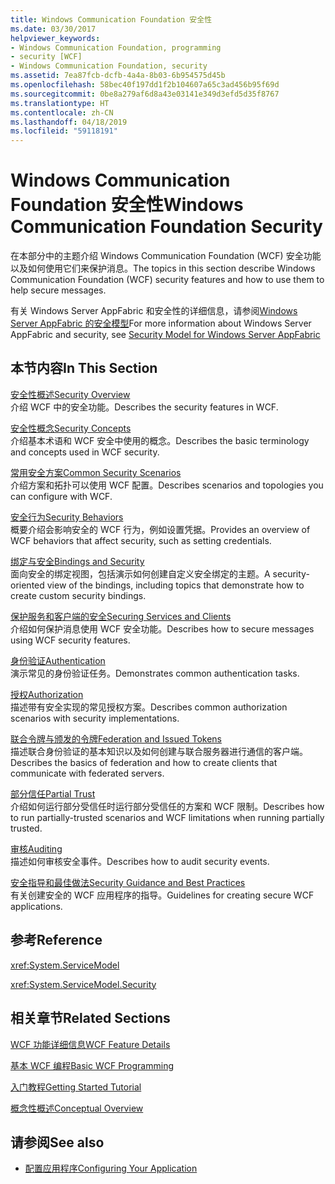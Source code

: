 ```yaml
---
title: Windows Communication Foundation 安全性
ms.date: 03/30/2017
helpviewer_keywords:
- Windows Communication Foundation, programming
- security [WCF]
- Windows Communication Foundation, security
ms.assetid: 7ea87fcb-dcfb-4a4a-8b03-6b954575d45b
ms.openlocfilehash: 58bec40f197dd1f2b104607a65c3ad456b95f69d
ms.sourcegitcommit: 0be8a279af6d8a43e03141e349d3efd5d35f8767
ms.translationtype: HT
ms.contentlocale: zh-CN
ms.lasthandoff: 04/18/2019
ms.locfileid: "59118191"
---
```

# <a name="windows-communication-foundation-security"></a><span data-ttu-id="0fc50-102">Windows Communication Foundation 安全性</span><span class="sxs-lookup"><span data-stu-id="0fc50-102">Windows Communication Foundation Security</span></span>
<span data-ttu-id="0fc50-103">在本部分中的主题介绍 Windows Communication Foundation (WCF) 安全功能以及如何使用它们来保护消息。</span><span class="sxs-lookup"><span data-stu-id="0fc50-103">The topics in this section describe Windows Communication Foundation (WCF) security features and how to use them to help secure messages.</span></span>  
  
 <span data-ttu-id="0fc50-104">有关 Windows Server AppFabric 和安全性的详细信息，请参阅[Windows Server AppFabric 的安全模型](https://go.microsoft.com/fwlink/?LinkID=201279&clcid=0x409)</span><span class="sxs-lookup"><span data-stu-id="0fc50-104">For more information about Windows Server AppFabric and security, see [Security Model for Windows Server AppFabric](https://go.microsoft.com/fwlink/?LinkID=201279&clcid=0x409)</span></span>  
  
## <a name="in-this-section"></a><span data-ttu-id="0fc50-105">本节内容</span><span class="sxs-lookup"><span data-stu-id="0fc50-105">In This Section</span></span>  
 [<span data-ttu-id="0fc50-106">安全性概述</span><span class="sxs-lookup"><span data-stu-id="0fc50-106">Security Overview</span></span>](../../../../docs/framework/wcf/feature-details/security-overview.md)  
 <span data-ttu-id="0fc50-107">介绍 WCF 中的安全功能。</span><span class="sxs-lookup"><span data-stu-id="0fc50-107">Describes the security features in WCF.</span></span>  
  
 [<span data-ttu-id="0fc50-108">安全性概念</span><span class="sxs-lookup"><span data-stu-id="0fc50-108">Security Concepts</span></span>](../../../../docs/framework/wcf/feature-details/security-concepts.md)  
 <span data-ttu-id="0fc50-109">介绍基本术语和 WCF 安全中使用的概念。</span><span class="sxs-lookup"><span data-stu-id="0fc50-109">Describes the basic terminology and concepts used in WCF security.</span></span>  
  
 [<span data-ttu-id="0fc50-110">常用安全方案</span><span class="sxs-lookup"><span data-stu-id="0fc50-110">Common Security Scenarios</span></span>](../../../../docs/framework/wcf/feature-details/common-security-scenarios.md)  
 <span data-ttu-id="0fc50-111">介绍方案和拓扑可以使用 WCF 配置。</span><span class="sxs-lookup"><span data-stu-id="0fc50-111">Describes scenarios and topologies you can configure with WCF.</span></span>  
  
 [<span data-ttu-id="0fc50-112">安全行为</span><span class="sxs-lookup"><span data-stu-id="0fc50-112">Security Behaviors</span></span>](../../../../docs/framework/wcf/feature-details/security-behaviors-in-wcf.md)  
 <span data-ttu-id="0fc50-113">概要介绍会影响安全的 WCF 行为，例如设置凭据。</span><span class="sxs-lookup"><span data-stu-id="0fc50-113">Provides an overview of WCF behaviors that affect security, such as setting credentials.</span></span>  
  
 [<span data-ttu-id="0fc50-114">绑定与安全</span><span class="sxs-lookup"><span data-stu-id="0fc50-114">Bindings and Security</span></span>](../../../../docs/framework/wcf/feature-details/bindings-and-security.md)  
 <span data-ttu-id="0fc50-115">面向安全的绑定视图，包括演示如何创建自定义安全绑定的主题。</span><span class="sxs-lookup"><span data-stu-id="0fc50-115">A security-oriented view of the bindings, including topics that demonstrate how to create custom security bindings.</span></span>  
  
 [<span data-ttu-id="0fc50-116">保护服务和客户端的安全</span><span class="sxs-lookup"><span data-stu-id="0fc50-116">Securing Services and Clients</span></span>](../../../../docs/framework/wcf/feature-details/securing-services-and-clients.md)  
 <span data-ttu-id="0fc50-117">介绍如何保护消息使用 WCF 安全功能。</span><span class="sxs-lookup"><span data-stu-id="0fc50-117">Describes how to secure messages using WCF security features.</span></span>  
  
 [<span data-ttu-id="0fc50-118">身份验证</span><span class="sxs-lookup"><span data-stu-id="0fc50-118">Authentication</span></span>](../../../../docs/framework/wcf/feature-details/authentication-in-wcf.md)  
 <span data-ttu-id="0fc50-119">演示常见的身份验证任务。</span><span class="sxs-lookup"><span data-stu-id="0fc50-119">Demonstrates common authentication tasks.</span></span>  
  
 [<span data-ttu-id="0fc50-120">授权</span><span class="sxs-lookup"><span data-stu-id="0fc50-120">Authorization</span></span>](../../../../docs/framework/wcf/feature-details/authorization-in-wcf.md)  
 <span data-ttu-id="0fc50-121">描述带有安全实现的常见授权方案。</span><span class="sxs-lookup"><span data-stu-id="0fc50-121">Describes common authorization scenarios with security implementations.</span></span>  
  
 [<span data-ttu-id="0fc50-122">联合令牌与颁发的令牌</span><span class="sxs-lookup"><span data-stu-id="0fc50-122">Federation and Issued Tokens</span></span>](../../../../docs/framework/wcf/feature-details/federation-and-issued-tokens.md)  
 <span data-ttu-id="0fc50-123">描述联合身份验证的基本知识以及如何创建与联合服务器进行通信的客户端。</span><span class="sxs-lookup"><span data-stu-id="0fc50-123">Describes the basics of federation and how to create clients that communicate with federated servers.</span></span>  
  
 [<span data-ttu-id="0fc50-124">部分信任</span><span class="sxs-lookup"><span data-stu-id="0fc50-124">Partial Trust</span></span>](../../../../docs/framework/wcf/feature-details/partial-trust.md)  
 <span data-ttu-id="0fc50-125">介绍如何运行部分受信任时运行部分受信任的方案和 WCF 限制。</span><span class="sxs-lookup"><span data-stu-id="0fc50-125">Describes how to run partially-trusted scenarios and WCF limitations when running partially trusted.</span></span>  
  
 [<span data-ttu-id="0fc50-126">审核</span><span class="sxs-lookup"><span data-stu-id="0fc50-126">Auditing</span></span>](../../../../docs/framework/wcf/feature-details/auditing-security-events.md)  
 <span data-ttu-id="0fc50-127">描述如何审核安全事件。</span><span class="sxs-lookup"><span data-stu-id="0fc50-127">Describes how to audit security events.</span></span>  
  
 [<span data-ttu-id="0fc50-128">安全指导和最佳做法</span><span class="sxs-lookup"><span data-stu-id="0fc50-128">Security Guidance and Best Practices</span></span>](../../../../docs/framework/wcf/feature-details/security-guidance-and-best-practices.md)  
 <span data-ttu-id="0fc50-129">有关创建安全的 WCF 应用程序的指导。</span><span class="sxs-lookup"><span data-stu-id="0fc50-129">Guidelines for creating secure WCF applications.</span></span>  
  
## <a name="reference"></a><span data-ttu-id="0fc50-130">参考</span><span class="sxs-lookup"><span data-stu-id="0fc50-130">Reference</span></span>  
 <xref:System.ServiceModel>  
  
 <xref:System.ServiceModel.Security>  
  
## <a name="related-sections"></a><span data-ttu-id="0fc50-131">相关章节</span><span class="sxs-lookup"><span data-stu-id="0fc50-131">Related Sections</span></span>  
 [<span data-ttu-id="0fc50-132">WCF 功能详细信息</span><span class="sxs-lookup"><span data-stu-id="0fc50-132">WCF Feature Details</span></span>](../../../../docs/framework/wcf/feature-details/index.md)  
  
 [<span data-ttu-id="0fc50-133">基本 WCF 编程</span><span class="sxs-lookup"><span data-stu-id="0fc50-133">Basic WCF Programming</span></span>](../../../../docs/framework/wcf/basic-wcf-programming.md)  
  
 [<span data-ttu-id="0fc50-134">入门教程</span><span class="sxs-lookup"><span data-stu-id="0fc50-134">Getting Started Tutorial</span></span>](../../../../docs/framework/wcf/getting-started-tutorial.md)  
  
 [<span data-ttu-id="0fc50-135">概念性概述</span><span class="sxs-lookup"><span data-stu-id="0fc50-135">Conceptual Overview</span></span>](../../../../docs/framework/wcf/conceptual-overview.md)  
  
## <a name="see-also"></a><span data-ttu-id="0fc50-136">请参阅</span><span class="sxs-lookup"><span data-stu-id="0fc50-136">See also</span></span>

- [<span data-ttu-id="0fc50-137">配置应用程序</span><span class="sxs-lookup"><span data-stu-id="0fc50-137">Configuring Your Application</span></span>](../../../../docs/framework/wcf/diagnostics/configuring-your-application.md)
